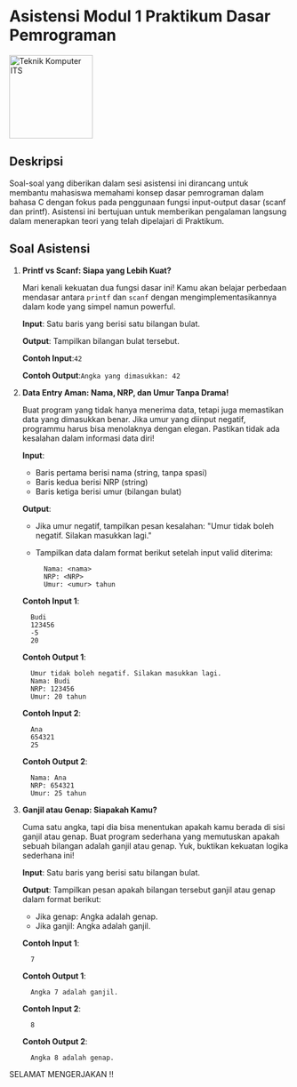# Asistensi Modul 1 Praktikum Dasar Pemrograman

<img src="https://www.its.ac.id/komputer/wp-content/uploads/sites/28/2018/03/image10.png" alt="Teknik Komputer ITS" width="150" height="150">

## Deskripsi

Soal-soal yang diberikan dalam sesi asistensi ini dirancang untuk membantu mahasiswa memahami konsep dasar pemrograman dalam bahasa C dengan fokus pada penggunaan fungsi input-output dasar (scanf dan printf). Asistensi ini bertujuan untuk memberikan pengalaman langsung dalam menerapkan teori yang telah dipelajari di Praktikum.

## Soal Asistensi

1. **Printf vs Scanf: Siapa yang Lebih Kuat?**

   Mari kenali kekuatan dua fungsi dasar ini! Kamu akan belajar perbedaan mendasar antara `printf` dan `scanf` dengan mengimplementasikannya dalam kode yang simpel namun powerful.
   
      __Input__: Satu baris yang berisi satu bilangan bulat.

      __Output__: Tampilkan bilangan bulat tersebut.

   __Contoh Input__:`42`

   __Contoh Output__:`Angka yang dimasukkan: 42`


2. **Data Entry Aman: Nama, NRP, dan Umur Tanpa Drama!**

   Buat program yang tidak hanya menerima data, tetapi juga memastikan data yang dimasukkan benar. Jika umur yang diinput negatif, programmu harus bisa menolaknya dengan elegan. Pastikan tidak ada kesalahan dalam informasi data diri!

   __Input__:
   
      - Baris pertama berisi nama (string, tanpa spasi)
      - Baris kedua berisi NRP (string)
      - Baris ketiga berisi umur (bilangan bulat)

     __Output__:

      - Jika umur negatif, tampilkan pesan kesalahan: "Umur tidak boleh negatif. Silakan masukkan lagi."
      - Tampilkan data dalam format berikut setelah input valid diterima:
  
              Nama: <nama>
              NRP: <NRP>
              Umur: <umur> tahun

      __Contoh Input 1__:

         Budi
         123456
         -5
         20

      __Contoh Output 1__:

         Umur tidak boleh negatif. Silakan masukkan lagi.
         Nama: Budi
         NRP: 123456
         Umur: 20 tahun


      __Contoh Input 2__:

         Ana
         654321
         25


      __Contoh Output 2__:

         Nama: Ana
         NRP: 654321
         Umur: 25 tahun

4. **Ganjil atau Genap: Siapakah Kamu?**

   Cuma satu angka, tapi dia bisa menentukan apakah kamu berada di sisi ganjil atau genap. Buat program sederhana yang memutuskan apakah sebuah bilangan adalah ganjil atau genap. Yuk, buktikan kekuatan logika sederhana ini!

   __Input__: Satu baris yang berisi satu bilangan bulat.

   __Output__: Tampilkan pesan apakah bilangan tersebut ganjil atau genap dalam format berikut:
      
      - Jika genap: Angka <angka> adalah genap.
      - Jika ganjil: Angka <angka> adalah ganjil.
  
      __Contoh Input 1__:

         7

      __Contoh Output 1__:

         Angka 7 adalah ganjil.

      __Contoh Input 2__:

         8

      __Contoh Output 2__:

         Angka 8 adalah genap.


SELAMAT MENGERJAKAN !!
   
